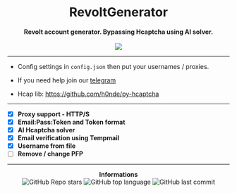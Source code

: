<h1 align="center">RevoltGenerator</h1>

<p align='center'>
    <b>Revolt account generator. Bypassing Hcaptcha using AI solver.</b><br>
    <br>
    <img src='https://media.discordapp.net/attachments/954374798975324201/955339649692360744/unknown.png'>
</p>

-----

- Config settings in `config.json` then put your usernames / proxies.
- If you need help join our [telegram](https://vu.fr/rca-discord)

- Hcap lib: https://github.com/h0nde/py-hcaptcha

-----

- [X] **Proxy support - HTTP/S**
- [X] **Email:Pass:Token and Token format**
- [X] **AI Hcaptcha solver**
- [X] **Email verification using Tempmail**
- [X] **Username from file**
- [ ] **Remove / change PFP**

-----

<p align="center"> 
    <b>Informations</b><br>
    <img alt="GitHub Repo stars" src="https://img.shields.io/github/stars/Its-Vichy/RevoltGenerator?style=social">
    <img alt="GitHub top language" src="https://img.shields.io/github/languages/top/Its-Vichy/RevoltGenerator">
    <img alt="GitHub last commit" src="https://img.shields.io/github/last-commit/Its-Vichy/RevoltGenerator">
</p>

